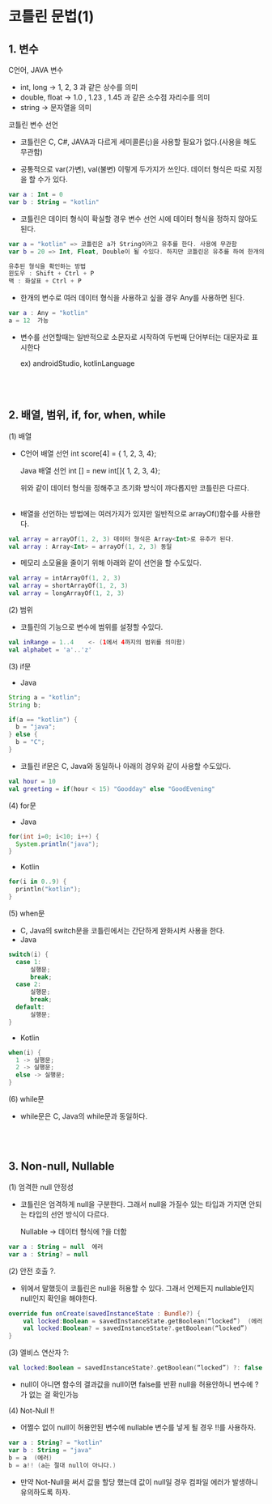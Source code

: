 # 코틀린 문법(1)

## 1. 변수

C언어, JAVA 변수

- int, long -> 1, 2, 3 과 같은 상수를 의미
- double, float -> 1.0 , 1.23 , 1.45 과 같은 소수점 자리수를 의미
- string -> 문자열을 의미

코틀린 변수 선언 
- 코틀린은 C, C#, JAVA과 다르게 세미콜론(;)을 사용할 필요가 없다.(사용을 해도 무관함)

- 공통적으로 var(가변), val(불변) 이렇게 두가지가 쓰인다. 데이터 형식은 따로 지정을 할 수가 있다.
```kotlin
var a : Int = 0
var b : String = "kotlin"
```

- 코틀린은 데이터 형식이 확실할 경우 변수 선언 시에 데이터 형식을 정하지 않아도 된다.
```kotlin
var a = "kotlin" => 코틀린은 a가 String이라고 유추를 한다. 사용에 무관함
var b = 20 => Int, Float, Double이 될 수있다. 하지만 코틀린은 유추를 하여 한개의 형식으로 지정을 한다.

유추된 형식을 확인하는 방법
윈도우 : Shift + Ctrl + P
맥 : 화살표 + Ctrl + P
```
- 한개의 변수로 여러 데이터 형식을 사용하고 싶을 경우 Any를 사용하면 된다.
```kotlin
var a : Any = "kotlin"
a = 12  가능
```
- 변수를 선언할때는 일반적으로 소문자로 시작하여 두번째 단어부터는 대문자로 표시한다

  ex) androidStudio, kotlinLanguage

  <br>
  <br>

## 2. 배열, 범위, if, for, when, while
(1) 배열

- C언어 배열 선언 int score[4] = { 1, 2, 3, 4};

  Java 배열 선언 int [] = new int[]{ 1, 2, 3, 4};

  위와 같이 데이터 형식을 정해주고 초기화 방식이 까다롭지만 코틀린은 다르다.<br><br>
- 배열을 선언하는 방법에는 여러가지가 있지만 일반적으로 arrayOf()함수를 사용한다.
```kotlin
val array = arrayOf(1, 2, 3) 데이터 형식은 Array<Int>로 유추가 된다.
val array : Array<Int> = arrayOf(1, 2, 3) 동일
```
- 메모리 소모율을 줄이기 위해 아래와 같이 선언을 할 수도있다.
```kotlin
val array = intArrayOf(1, 2, 3) 
val array = shortArrayOf(1, 2, 3)
val array = longArrayOf(1, 2, 3)
```

(2) 범위

- 코틀린의 기능으로 변수에 범위를 설정할 수있다.
```kotlin
val inRange = 1..4    <- (1에서 4까지의 범위를 의미함)
val alphabet = 'a'..'z'
```

(3) if문

- Java
```java
String a = "kotlin";
String b;

if(a == "kotlin") {
  b = "java";
} else {
  b = "C";
}
```
- 코틀린 if문은 C, Java와 동일하나 아래의 경우와 같이 사용할 수도있다.
```kotlin
val hour = 10
val greeting = if(hour < 15) "Goodday" else "GoodEvening"
```

(4) for문
- Java
```java
for(int i=0; i<10; i++) {
  System.println("java");
}
```
- Kotlin
```kotlin
for(i in 0..9) {
  println("kotlin");
}
```

(5) when문
- C, Java의 switch문을 코틀린에서는 간단하게 완화시켜 사용을 한다.
- Java
```java
switch(i) {
  case 1:
      실행문;
      break;
  case 2:
      실행문;
      break;
  default:
      실행문;
}
```
- Kotlin
```kotlin
when(i) {
  1 -> 실행문;
  2 -> 실행문;
  else -> 실행문;
}
```



(6) while문

- while문은 C, Java의 while문과 동일하다.

<br>
<br>

## 3. Non-null, Nullable
(1) 엄격한 null 안정성
- 코틀린은 엄격하게 null을 구분한다. 그래서 null을 가질수 있는 타입과 가지면 안되는 타입의 선언 방식이 다르다.

  Nullable -> 데이터 형식에 ?을 더함
```kotlin
var a : String = null  에러
var a : String? = null
```

(2) 안전 호출 ?.
- 위에서 말했듯이 코틀린은 null을 허용할 수 있다. 그래서 언제든지 nullable인지 null인지 확인을 해야한다.
```kotlin
override fun onCreate(savedInstanceState : Bundle?) {
    val locked:Boolean = savedInstanceState.getBoolean(“locked”)  (에러) 
    val locked:Boolean? = savedInstanceState?.getBoolean(“locked”) 
}
```

(3) 엘비스 연산자 ?:
```kotlin
val locked:Boolean = savedInstanceState?.getBoolean(“locked”) ?: false
```
- null이 아니면 함수의 결과값을 null이면 false를 반환 null을 허용안하니 변수에 ?가 없는 걸 확인가능

(4) Not-Null !!
- 어쩔수 없이 null이 허용안된 변수에 nullable 변수를 넣게 될 경우 !!를 사용하자.
```kotlin
var a : String? = "kotlin"
var b : String = "java"
b = a  (에러)
b = a!! (a는 절대 null이 아니다.)
```
- 만약 Not-Null을 써서 값을 할당 했는데 값이 null일 경우 컴파일 에러가 발생하니 유의하도록 하자.
